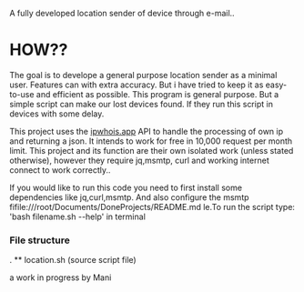 A fully developed location sender of device through e-mail..

# HOW??
The goal is to develope a general purpose location sender as a 
minimal user. Features can with extra accuracy. But i have tried
to keep it as easy-to-use and efficient as possible.
This program is general purpose. But a simple script can make our lost
devices found. If they run this script in devices with some delay.

This project uses the [ipwhois.app](https://www.ipwhois.app/) API to handle
the processing of own ip and returning a json. It intends to work for free
in 10,000 request per month limit. This project and its function are their
own isolated work (unless stated otherwise), however they require jq,msmtp,
curl and working internet connect to work correctly..

If you would like to run this code you need to first install some dependencies like
jq,curl,msmtp. And also configure the msmtp fifile:///root/Documents/DoneProjects/README.md
le.To run the script type: 
'bash filename.sh --help' in terminal 

### File structure
. ** location.sh 		(source script file)

a work in progress by Mani
